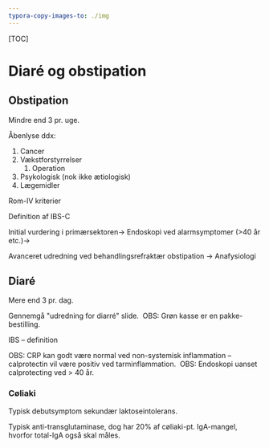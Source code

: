 ```yaml
---
typora-copy-images-to: ./img
---
```


[TOC]

# Diaré og obstipation

## Obstipation

Mindre end 3 pr. uge.

Åbenlyse ddx:

1. Cancer
2. Vækstforstyrrelser
   1. Operation
3. Psykologisk (nok ikke ætiologisk)
4. Lægemidler

Rom-IV kriterier

Definition af IBS-C

Initial vurdering i primærsektoren->
Endoskopi ved alarmsymptomer (>40 år etc.)->

Avanceret udredning ved behandlingsrefraktær obstipation ->
Anafysiologi

## Diaré

Mere end 3 pr. dag.

Gennemgå "udredning for diarré" slide.
​	OBS: Grøn kasse er en pakke-bestilling.

IBS – definition

OBS: CRP kan godt være normal ved non-systemisk inflammation – calprotectin vil være positiv ved tarminflammation.
​	OBS: Endoskopi uanset calprotecting ved > 40 år.

### Cøliaki

Typisk debutsymptom sekundær laktoseintolerans.

Typisk anti-transglutaminase, dog har 20% af cøliaki-pt. IgA-mangel, hvorfor total-IgA også skal måles.

